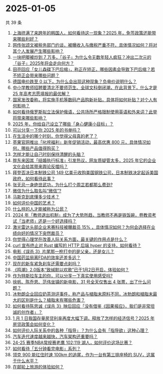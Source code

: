 # 2025-01-05

共 39 条

<!-- BEGIN ZHIHUQUESTIONS -->
<!-- 最后更新时间 Sun Jan 05 2025 07:10:19 GMT+0800 (China Standard Time) -->
1. [上海挤满了来跨年的韩国人，如何看待这一现象？2025 年，免签政策还能带来哪些利好？](https://www.zhihu.com/question/8621244886)
1. [网传张颂文被税务部门约谈，被曝收入与缴税严重不符，具体情况如何？将对其个人发展产生哪些影响？](https://www.zhihu.com/question/8590899203)
1. [一块吧唧被炒到 7 万多，「谷子」为什么令无数年轻人疯狂？冲出二次元的「谷子」2025年将会走向何方？](https://www.zhihu.com/question/6466616419)
1. [田亮回应「女儿森碟下巴后缩」，称正在矫正，哪些因素会导致下巴后缩？若不矫正会带来哪些问题？](https://www.zhihu.com/question/8599667762)
1. [德国电价跌至 0 以下，为什么会出现这种现象？负电价说明什么？](https://www.zhihu.com/question/8616317738)
1. [中小学教师招聘要清北不要师范生、全球文科倒闭潮，在此背景下，什么才是 25 年高考志愿填报的最优解？](https://www.zhihu.com/question/8536938767)
1. [国家发改委称，将实施手机等数码产品购新补贴，具体将如何补贴？对个人有何影响？](https://www.zhihu.com/question/8590224314)
1. [如何看待俄罗斯拟立法保护俄语，公共场所严格限制使用英语和外来词？此举将带来哪些影响？](https://www.zhihu.com/question/8608074410)
1. [2025 年，你给自己设立了哪些「身心健康小目标」？](https://www.zhihu.com/question/6751902942)
1. [可以分享一下你 2025 年的书单吗？](https://www.zhihu.com/question/2541006359)
1. [在生活中的哪个时刻，你觉得父母真的老了？](https://www.zhihu.com/question/8630623809)
1. [苹果官网推出「叱咤福利」新年促销活动，最高优惠 800 元，具体情况如何，哪些产品值得购买？](https://www.zhihu.com/question/8511800242)
1. [怎样才能让自己时刻保持清醒的头脑？](https://www.zhihu.com/question/419333427)
1. [胖东来因其「结婚执行标准」引发热议，网友质疑管太多，2025 年它的企业文化会给其带来舆论反噬吗？](https://www.zhihu.com/question/8638972870)
1. [拜登否决日本制铁公司 149 亿美元收购美国钢铁公司，日本制铁决定起诉美国政府，如何看待此事？](https://www.zhihu.com/question/8431527853)
1. [张无忌一身绝世武功，为什么打个周芷若都那么费劲?](https://www.zhihu.com/question/8030921689)
1. [微信为什么取名叫“微信”?](https://www.zhihu.com/question/21729048)
1. [马斯克到底懂多少技术？](https://www.zhihu.com/question/623114555)
1. [如何评价中国的艺术？](https://www.zhihu.com/question/390327373)
1. [什么样的人才能被称为公民？](https://www.zhihu.com/question/20008404)
1. [2024 年「教师退出机制」成为了大势所趋，当教师不再是铁饭碗，卷教资考试「当老师」还是一个好选择吗？](https://www.zhihu.com/question/8535187820)
1. [激光雷达头部企业禾赛科技被曝裁员 15% ，具体情况如何？为何会选择在业绩向好的情况下突然裁员？](https://www.zhihu.com/question/8506757944)
1. [你觉得心理学在改善人际关系方面，最关键的作用点是什么？](https://www.zhihu.com/question/5901519425)
1. [curl 宣布终止对 Rust 编写的 HTTP 后端 hyper 的支持，如何看待？](https://www.zhihu.com/question/7830636579)
1. [电影《误杀 3》片尾那一枪打中的是父亲，还是女儿？](https://www.zhihu.com/question/8130742953)
1. [中国药监局离FDA的效率还差多远？](https://www.zhihu.com/question/659310232)
1. [现在的新车紧急刹车还需要点刹吗？](https://www.zhihu.com/question/447717535)
1. [《鸣潮》2.0版本“致缄默以欢歌”已于1月2日开启，体验如何？](https://www.zhihu.com/question/8509568201)
1. [作为特斯拉车主的你，可以分享一下真实使用感受吗?](https://www.zhihu.com/question/616358869)
1. [徐帆、陈乔恩、范伟坐镇的新电影，31 号全天仅售出 4 张票，出了什么问题？](https://www.zhihu.com/question/8453050064)
1. [冰勃朗企业回应奶茶测评事件，称产品与植脂末原料不同，冰勃朗和植脂末最大的区别是什么？植脂末有哪些危害？](https://www.zhihu.com/question/8630449196)
1. [如何看待陈思诚《误杀 3》映后回应「没有借鉴《因果报应》，我们是非常坦诚的创作者」？](https://www.zhihu.com/question/8597837094)
1. [1 月 1 日我国存量房贷利率再度大幅下调，释放了怎样的经济信号？2025 年房贷政策会如何变化？](https://www.zhihu.com/question/8519684913)
1. [如何评价人际关系中的各种「指导」？为什么会有「指导欲」这种心理？](https://www.zhihu.com/question/8305632078)
1. [汽车迭代速度越来越快，汽车架构还重要吗？](https://www.zhihu.com/question/8465476886)
1. [24-25 赛季NBA常规赛老鹰 102:119 湖人，如何评价这场比赛？](https://www.zhihu.com/question/8680851834)
1. [如何看待「五分钟看完电影」系列？](https://www.zhihu.com/question/61313877)
1. [领克 900 能扛住时速 100km 的追尾，作为一台有第三排座椅的 SUV，这属于什么水平？](https://www.zhihu.com/question/8630472800)
1. [在邮轮上旅游的体验如何？](https://www.zhihu.com/question/643857992)
<!-- END ZHIHUQUESTIONS -->
